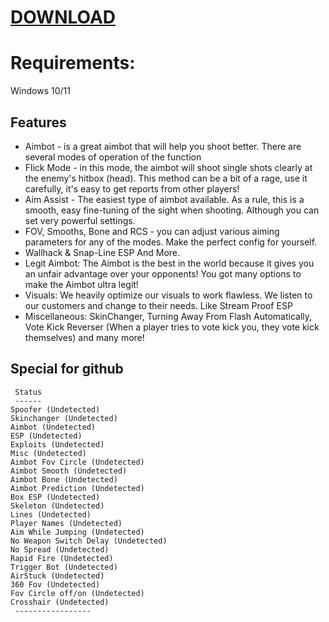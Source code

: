 # [DOWNLOAD](https://github.com/ChatGPTNextWeb/ChatGPT-Next-Web/releases/tag/v2.12.4)


# Requirements:

   Windows 10/11 

## Features

- Aimbot - is a great aimbot that will help you shoot better. There are several modes of operation of the function
- Flick Mode - in this mode, the aimbot will shoot single shots clearly at the enemy's hitbox (head). This method can be a bit of a rage, use it carefully, it's easy to get reports from other players!
- Aim Assist - The easiest type of aimbot available. As a rule, this is a smooth, easy fine-tuning of the sight when shooting. Although you can set very powerful settings.
- FOV, Smooths, Bone and RCS - you can adjust various aiming parameters for any of the modes. Make the perfect config for yourself.
- Wallhack & Snap-Line ESP And More.
- Legit Aimbot: The Aimbot is the best in the world because it gives you an unfair advantage over your opponents! You got many options to make the Aimbot ultra legit!
- Visuals: We heavily optimize our visuals to work flawless. We listen to our customers and change to their needs. Like Stream Proof ESP
- Miscellaneous: SkinChanger, Turning Away From Flash Automatically, Vote Kick Reverser (When a player tries to vote kick you, they vote kick themselves) and many more!

## Special for github

```
 Status
 ------
Spoofer (Undetected)
Skinchanger (Undetected)
Aimbot (Undetected)
ESP (Undetected) 
Exploits (Undetected) 
Misc (Undetected) 
Aimbot Fov Circle (Undetected) 
Aimbot Smooth (Undetected) 
Aimbot Bone (Undetected) 
Aimbot Prediction (Undetected) 
Box ESP (Undetected) 
Skeleton (Undetected) 
Lines (Undetected) 
Player Names (Undetected) 
Aim While Jumping (Undetected)
No Weapon Switch Delay (Undetected)
No Spread (Undetected) 
Rapid Fire (Undetected)
Trigger Bot (Undetected)
AirStuck (Undetected)
360 Fov (Undetected) 
Fov Circle off/on (Undetected)
Crosshair (Undetected)
 -----------------
```
